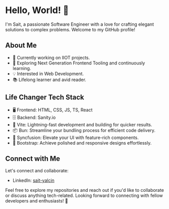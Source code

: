# Hello, World! 👋

I'm Sait, a passionate Software Engineer with a love for crafting elegant solutions to complex problems. Welcome to my GitHub profile!

## About Me

- 💼 Currently working on IIOT projects.
- 🌱 Exploring Next Generation Frontend Tooling and continuously learning.
- 💡 Interested in Web Development.
- 📚 Lifelong learner and avid reader.

## Life Changer Tech Stack

- 🖥️ Frontend: HTML, CSS, JS, TS, React
- 🗄️ Backend: Sanity.io
- 🚀 Vite: Lightning-fast development and building for quicker results.
- 📦 Bun: Streamline your bundling process for efficient code delivery.
- 🎨 Syncfusion: Elevate your UI with feature-rich components.
- 👔 Bootstrap: Achieve polished and responsive designs effortlessly.

## Connect with Me

Let's connect and collaborate:

- LinkedIn: [sait-yalcin](https://ca.linkedin.com/in/sait-yalcin)

Feel free to explore my repositories and reach out if you'd like to collaborate or discuss anything tech-related. Looking forward to connecting with fellow developers and enthusiasts! 🚀

<!---
saitnyalcin/saitnyalcin is a ✨ special ✨ repository because its `README.md` (this file) appears on your GitHub profile.
You can click the Preview link to take a look at your changes.
--->
